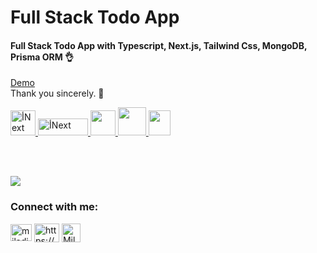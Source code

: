 # Full Stack Todo App

<h4>Full Stack Todo App with Typescript, Next.js, Tailwind Css, MongoDB, Prisma ORM 👌</h4>  

[Demo](https://todo-next-js-prisma.vercel.app/)\
Thank you sincerely. 🙏

<a href="https://www.typescriptlang.org/">
    <img
      src="https://cdn.iconscout.com/icon/free/png-256/free-typescript-3521774-2945272.png?f=webp"
      alt="أNext"
      width="40"
      height="40"
    />
  </a>
<a href="https://nextjs.org/" target="_blank" rel="noreferrer">
    <img
      src="https://s30.picofile.com/file/8473042000/nextjs.png"
      alt="أNext"
      width="80"
      height="27"
    />
  </a>
  <a href="https://tailwindcss.com/" target="_blank" rel="noreferrer">
    <img
      src="https://www.vectorlogo.zone/logos/tailwindcss/tailwindcss-icon.svg"
      width="40"
      height="40"
    />
  </a>
  <a href="https://www.mongodb.com/">
    <img
      src="https://cdn.icon-icons.com/icons2/2415/PNG/512/mongodb_original_logo_icon_146424.png"
      width="45"
      height="45"
    />
    </a>
    <a href="https://www.prisma.io/">
    <img
      src="https://s31.picofile.com/file/8472136242/prisma.jpg"
      width="35"
      height="40"
    />
    </a>
  
  \
  <br />

![](https://s31.picofile.com/file/8474773450/eee.JPG)


<h3 align="left">Connect with me:</h3>

<p align="left">
  <a href="mailto:Miladjoodi1@gmail.com" target="blank"
    ><img
      align="center"
      src="https://upload.wikimedia.org/wikipedia/commons/thumb/7/7e/Gmail_icon_%282020%29.svg/1280px-Gmail_icon_%282020%29.svg.png"
      alt="miladjoodi"
      height="27"
      width="34"
  /></a>
  <a href="https://twitter.com/milad_joodi" target="blank"
    ></a>
  <a
    href="https://www.linkedin.com/in/miladjoodi/"
    target="blank"
    ><img
      align="center"
      src="https://raw.githubusercontent.com/rahuldkjain/github-profile-readme-generator/master/src/images/icons/Social/linked-in-alt.svg"
      alt="https://www.linkedin.com/in/miladjoodi/"
      height="30"
      width="40"
  /></a>    
  <a
    href="https://www.facebook.com/miladjood/"
    target="blank"
    ><img
      align="center"
      src="https://raw.githubusercontent.com/rahuldkjain/github-profile-readme-generator/master/src/images/icons/Social/facebook.svg"
      alt="Milad's Linkedin"
      height="30"
      width="30"
  /></a>
</p>

 

 
